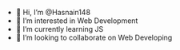 - 👋 Hi, I’m @Hasnain148
- 👀 I’m interested in Web Development
- 🌱 I’m currently learning JS
- 💞️ I’m looking to collaborate on Web Developing


